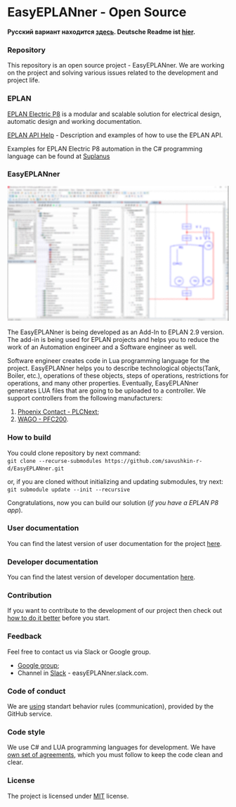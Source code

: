
# EasyEPLANner - Open Source

**Русский вариант находится [здесь](docs/ru/readme.md). Deutsche Readme ist [hier](docs/de/readme.md).**

### Repository

This repository is an open source project - EasyEPLANner.
We are working on the project and solving various issues related to the development and project life.

### EPLAN

[EPLAN Electric P8](https://www.eplan-software.com/solutions/eplan-electric-p8/) is a modular and scalable solution for electrical design, automatic design and working documentation.

[EPLAN API Help](https://www.eplan.help/en-us/Infoportal/Content/api/2023/index.html) - Description and examples of how to use the EPLAN API.

Examples for EPLAN Electric P8 automation in the C# programming language can be found at
[Suplanus](https://github.com/Suplanus)

### EasyEPLANner

<img src="docs/user_manual/images/EasyEplannerPreview.png">

The EasyEPLANner is being developed as an Add-In to EPLAN 2.9 version. The add-in is being used for EPLAN projects and helps you to reduce the work of an Automation engineer and a Software engineer as well.

Software engineer creates code in Lua programming language for the project. EasyEPLANner helps you to describe technological objects(Tank, Boiler, etc.), operations of these objects, steps of operations, restrictions for operations, and many other properties. Eventually, EasyEPLANner generates LUA files that are going to be uploaded to a controller. We support controllers from the following manufacturers:

1. [Phoenix Contact - PLCNext](https://github.com/plcnext);
2. [WAGO - PFC200](https://github.com/WAGO).

### How to build
You could clone repository by next command:  
`git clone --recurse-submodules https://github.com/savushkin-r-d/EasyEPLANner.git`

or, if you are cloned without initializing and updating submodules, try next:  
`git submodule update --init --recursive`

Congratulations, now you can build our solution (_if you have a EPLAN P8 app_).

### User documentation
You can find the latest version of user documentation for the project [here](docs/user_manual/ReadMe.md).

### Developer documentation
You can find the latest version of developer documentation [here](docs/developer_manual/ReadMe.md).

### Contribution
If you want to contribute to the development of our project then check out [how to do it better](docs/contributing.md) before you start.


### Feedback

Feel free to contact us via Slack or Google group.

* [Google group](https://groups.google.com/forum/#!forum/easyEPLANner);
* Channel in [Slack](https://slack.com) - easyEPLANner.slack.com.


### Code of conduct
We are [using](docs/CODE_OF_CONDUCT.md)
standart behavior rules (communication), provided by the GitHub service.


### Code style
We use C# and LUA programming languages for development. We have [own set of agreements](docs/codestyle.md), which you must follow to keep the code clean and clear.


### License
The project is licensed under [MIT](LICENSE.txt) license.
